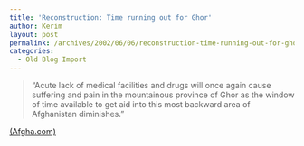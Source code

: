 ```yaml
---
title: 'Reconstruction: Time running out for Ghor'
author: Kerim
layout: post
permalink: /archives/2002/06/06/reconstruction-time-running-out-for-ghor/
categories:
  - Old Blog Import
---
```


>   &#8220;Acute lack of medical facilities and drugs will once again cause suffering and pain in the mountainous province of Ghor as the window of time available to get aid into this most backward area of Afghanistan diminishes.&#8221;


<a href="http://www.afgha.com/article.php?sid=14796&mode=thread&order=0" onclick="_gaq.push(['_trackEvent', 'outbound-article', 'http://www.afgha.com/article.php?sid=14796&mode=thread&order=0', '(Afgha.com)']);" >(Afgha.com)</a>

